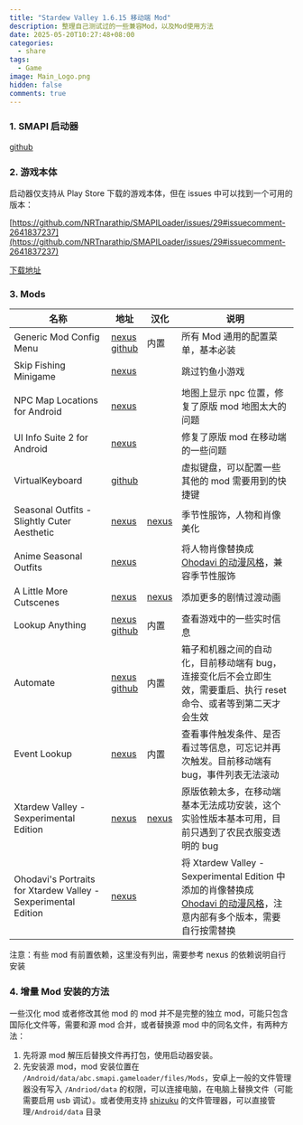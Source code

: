 ```yaml
---
title: "Stardew Valley 1.6.15 移动端 Mod"
description: 整理自己测试过的一些兼容Mod，以及Mod使用方法
date: 2025-05-20T10:27:48+08:00
categories:
  - share
tags:
  - Game
image: Main_Logo.png
hidden: false
comments: true
---
```


### 1. SMAPI 启动器

[github](https://github.com/NRTnarathip/SMAPILoader)

### 2. 游戏本体

启动器仅支持从 Play Store 下载的游戏本体，但在 issues 中可以找到一个可用的版本：

[https://github.com/NRTnarathip/SMAPILoader/issues/29#issuecomment-2641837237](https://github.com/NRTnarathip/SMAPILoader/issues/29#issuecomment-2641837237)

[下载地址](https://www.mediafire.com/file/c8ol49ec427sex7/Stardew_Smapi_v1.6.15.apks/file?dkey=ulvv7zx2jld&r=382)

### 3. Mods

<style>
   .table-wrapper>table td:nth-child(2),
   .table-wrapper>table td:nth-child(3) {
     white-space: nowrap;
   }
</style>

| 名称                                                           | 地址                                                                                                                                                         | 汉化                                                        | 说明                                                                                                                                                                       |
| -------------------------------------------------------------- | ------------------------------------------------------------------------------------------------------------------------------------------------------------ | ----------------------------------------------------------- | -------------------------------------------------------------------------------------------------------------------------------------------------------------------------- |
| Generic Mod Config Menu                                        | [nexus](https://www.nexusmods.com/stardewvalley/mods/5098)<br />[github](https://github.com/spacechase0/StardewValleyMods/tree/develop/GenericModConfigMenu) | 内置                                                        | 所有 Mod 通用的配置菜单，基本必装                                                                                                                                          |
| Skip Fishing Minigame                                          | [nexus](https://www.nexusmods.com/stardewvalley/mods/2697)                                                                                                   |                                                             | 跳过钓鱼小游戏                                                                                                                                                             |
| NPC Map Locations for Android                                  | [nexus](https://www.nexusmods.com/stardewvalley/mods/30587)                                                                                                  |                                                             | 地图上显示 npc 位置，修复了原版 mod 地图太大的问题                                                                                                                         |
| UI Info Suite 2 for Android                                    | [nexus](https://www.nexusmods.com/stardewvalley/mods/30551)                                                                                                  |                                                             | 修复了原版 mod 在移动端的一些问题                                                                                                                                          |
| VirtualKeyboard                                                | [github](https://github.com/NRTnarathip/VirtualKeyboard)                                                                                                     |                                                             | 虚拟键盘，可以配置一些其他的 mod 需要用到的快捷键                                                                                                                          |
| Seasonal Outfits - Slightly Cuter Aesthetic                    | [nexus](https://www.nexusmods.com/stardewvalley/mods/5450)                                                                                                   | [nexus](https://www.nexusmods.com/stardewvalley/mods/26341) | 季节性服饰，人物和肖像美化                                                                                                                                                 |
| Anime Seasonal Outfits                                         | [nexus](https://www.nexusmods.com/stardewvalley/mods/22876)                                                                                                  |                                                             | 将人物肖像替换成 [Ohodavi 的动漫风格](https://www.nexusmods.com/stardewvalley/mods/1839)，兼容季节性服饰                                                                   |
| A Little More Cutscenes                                        | [nexus](https://www.nexusmods.com/stardewvalley/mods/30369)                                                                                                  | [nexus](https://www.nexusmods.com/stardewvalley/mods/30585) | 添加更多的剧情过渡动画                                                                                                                                                     |
| Lookup Anything                                                | [nexus](https://www.nexusmods.com/stardewvalley/mods/541)<br />[github](https://github.com/Pathoschild/StardewMods/tree/stable/LookupAnything)               | 内置                                                        | 查看游戏中的一些实时信息                                                                                                                                                   |
| Automate                                                       | [nexus](https://www.nexusmods.com/stardewvalley/mods/1063)<br />[github](https://github.com/Pathoschild/StardewMods/tree/stable/Automate)                    | 内置                                                        | 箱子和机器之间的自动化，目前移动端有 bug，连接变化后不会立即生效，需要重启、执行 reset 命令、或者等到第二天才会生效                                                        |
| Event Lookup                                                   | [nexus](https://www.nexusmods.com/stardewvalley/mods/8505)                                                                                                   | 内置                                                        | 查看事件触发条件、是否看过等信息，可忘记并再次触发。目前移动端有 bug，事件列表无法滚动                                                                                     |
| Xtardew Valley - Sexperimental Edition                         | [nexus]()                                                                                                                                                    | [nexus](https://www.nexusmods.com/stardewvalley/mods/28095) | 原版依赖太多，在移动端基本无法成功安装，这个实验性版本基本可用，目前只遇到了农民衣服变透明的 bug                                                                           |
| Ohodavi's Portraits for Xtardew Valley - Sexperimental Edition | [nexus]()                                                                                                                                                    |                                                             | 将 Xtardew Valley - Sexperimental Edition 中添加的肖像替换成 [Ohodavi 的动漫风格](https://www.nexusmods.com/stardewvalley/mods/1839)，注意内部有多个版本，需要自行按需替换 |

注意：有些 mod 有前置依赖，这里没有列出，需要参考 nexus 的依赖说明自行安装

### 4. 增量 Mod 安装的方法

一些汉化 mod 或者修改其他 mod 的 mod 并不是完整的独立 mod，可能只包含国际化文件等，需要和源 mod 合并，或者替换源 mod 中的同名文件，有两种方法：

1. 先将源 mod 解压后替换文件再打包，使用启动器安装。
2. 先安装源 mod，mod 安装位置在 `/Android/data/abc.smapi.gameloader/files/Mods`，安卓上一般的文件管理器没有写入 `/Andriod/data` 的权限，可以连接电脑，在电脑上替换文件（可能需要启用 usb 调试）。或者使用支持 [shizuku](https://shizuku.rikka.app/) 的文件管理器，可以直接管理`/Android/data` 目录
